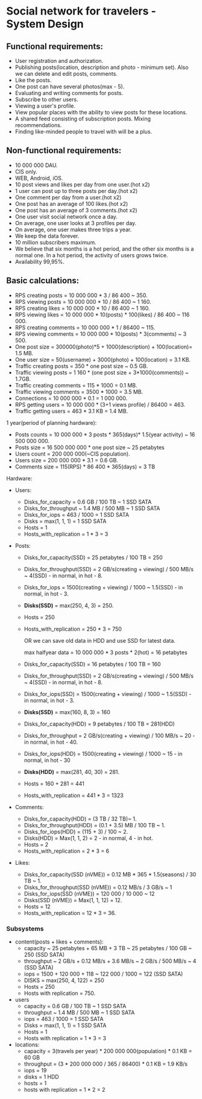 # Social network for travelers - System Design

## Functional requirements:
* User registration and authorization.
* Publishing posts(location, description and photo - minimum set). Also we can delete and edit posts, comments.
* Like the posts.
* One post can have several photos(max - 5).
* Evaluating and writing comments for posts.
* Subscribe to other users.
* Viewing a user's profile.
* View popular places with the ability to view posts for these locations.
* A shared feed consisting of subscription posts. Mixing recommendations.
* Finding like-minded people to travel with will be a plus.

## Non-functional requirements:
* 10 000 000 DAU.
* CIS only.
* WEB, Android, iOS.
* 10 post views and likes per day from one user.(hot x2)
* 1 user can post up to three posts per day.(hot x2)
* One comment per day from a user.(hot x2)
* One post has an average of 100 likes.(hot x2)
* One post has an average of 3 comments.(hot x2)
* One user visit social network once a day.
* On average, one user looks at 3 profiles per day.
* On average, one user makes three trips a year.
* We keep the data forever.
* 10 million subscribers maximum.
* We believe that six months is a hot period, and the other six months is a normal one. In a hot period, the activity of users grows twice.
* Availability 99,95%.

## Basic calculations:
* RPS creating posts = 10 000 000 * 3 / 86 400 ~ 350.
* RPS viewing posts = 10 000 000 * 10 / 86 400 ~ 1 160.
* RPS creating likes = 10 000 000 * 10 / 86 400 ~ 1 160.
* RPS viewing likes = 10 000 000 * 10(posts) * 100(likes) / 86 400 ~ 116 000.
* RPS creating comments = 10 000 000 * 1 / 86400 ~ 115.
* RPS viewing comments = 10 000 000 * 10(posts) * 3(comments) ~ 3 500.
* One post size = 300000(photo)*5 + 1000(description) + 100(location)= 1.5 MB.
* One user size = 50(username) + 3000(photo) + 100(location) = 3.1 KB.
* Traffic creating posts = 350 * one post size ~ 0.5 GB.
* Traffic viewing posts = 1 160 * (one post size  + 3*1000(comments)) ~ 1.7GB.
* Traffic creating comments = 115 * 1000 = 0.1 MB.
* Traffic viewing comments = 3500 * 1000 = 3.5 MB.
* Connections = 10 000 000 * 0.1 = 1 000 000.
* RPS getting users = 10 000 000 * (3+1 views profile) / 86400 = 463.
* Traffic getting users = 463 * 3.1 KB =  1.4 MB.

1 year(period of planning hardware):
* Posts counts = 10 000 000 * 3 posts * 365(days)* 1.5(year activity) ~ 16 500 000 000.
* Posts size = 16 500 000 000 * one post size ~ 25 petabytes
* Users count = 200 000 000(~CIS population).
* Users size = 200 000 000 * 3.1 = 0.6 GB.
* Comments size = 115(RPS) * 86 400 * 365(days) = 3 TB

Hardware:
* Users:  
    * Disks_for_capacity = 0.6 GB / 100 TB ~ 1 SSD SATA
    * Disks_for_throughput ~ 1.4 MB / 500 MB ~ 1 SSD SATA
    * Disks_for_iops = 463 / 1000 = 1 SSD SATA
    * Disks = max(1, 1, 1) = 1 SSD SATA
    * Hosts = 1
    * Hosts_with_replication = 1 * 3 = 3

* Posts:
    * Disks_for_capacity(SSD) = 25 petabytes / 100 TB = 250
    * Disks_for_throughput(SSD) = 2 GB/s(creating + viewing) / 500 MB/s ~ 4(SSD) - in normal, in hot - 8.
    * Disks_for_iops = 1500(creating + viewing) / 1000 ~ 1.5(SSD) - in normal, in hot - 3.
    * **Disks(SSD)** = max(250, 4, 3) = 250.
    * Hosts = 250
    * Hosts_with_replication = 250 * 3 = 750
    
      OR we can save old data in HDD and use SSD for latest data. 
      
      max halfyear data = 10 000 000 * 3 posts * 2(hot) = 16  petabytes   

    *  Disks_for_capacity(SSD) = 16 petabytes / 100 TB = 160
     * Disks_for_throughput(SSD) = 2 GB/s(creating + viewing) / 500 MB/s ~ 4(SSD) - in normal, in hot - 8.
     * Disks_for_iops(SSD) = 1500(creating + viewing) / 1000 ~ 1.5(SSD) - in normal, in hot - 3.
    * **Disks(SSD)** = max(160, 8, 3) = 160

     *  Disks_for_capacity(HDD) = 9 petabytes / 100 TB = 281(HDD)
     * Disks_for_throughput = 2 GB/s(creating + viewing) / 100 MB/s ~ 20 - in normal, in hot - 40.
     * Disks_for_iops(HDD) = 1500(creating + viewing) / 1000 ~ 15 - in normal, in hot - 30
    * **Disks(HDD)** = max(281, 40, 30) = 281.

    * Hosts = 160 + 281 = 441
    * Hosts_with_replication = 441 * 3 = 1323

* Comments:
    * Disks_for_capacity(HDD) = (3 TB / 32 TB)~ 1.
    * Disks_for_throughput(HDD) = (0.1 + 3.5) MB / 100 TB ~ 1.
    * Disks_for_iops(HDD) = (115 + 3) / 100 ~ 2.
    * Disks(HDD) = Max(1, 1, 2) = 2 - in normal, 4 - in hot.
    * Hosts = 2
    * Hosts_with_replication = 2 * 3 = 6

* Likes:
    * Disks_for_capacity(SSD (nVME)) = 0.12 MB * 365 * 1.5(seasons) / 30 TB ~ 1.
    * Disks_for_throughput(SSD (nVME)) = 0.12 MB/s / 3 GB/s  ~ 1
    * Disks_for_iops(SSD (nVME)) = 120 000 / 10 000 ~ 12 
    * Disks(SSD (nVME)) = Max(1, 1, 12) = 12.
    * Hosts = 12
    * Hosts_with_replication = 12 * 3 = 36.


### Subsystems

* content(posts + likes + comments):  
    * capacity ~ 25 petabytes + 65 MB + 3 TB ~ 25 petabytes / 100 GB ~ 250 (SSD SATA)
    * throughput ~ 2 GB/s + 0.12 MB/s + 3.6 MB/s ~ 2 GB/s / 500 MB/s ~ 4 (SSD SATA)
    * iops = 1500 + 120 000 + 118 ~ 122 000 / 1000 = 122 (SSD SATA)
    * DISKS = max(250, 4, 122) = 250
    * Hosts = 250
    * Hosts with replication = 750.
* users 
    * capacity = 0.6 GB / 100 TB ~ 1 SSD SATA
    * throughput ~ 1.4 MB / 500 MB ~ 1 SSD SATA
    * iops = 463 / 1000 = 1 SSD SATA
    * Disks = max(1, 1, 1) = 1 SSD SATA
    * Hosts = 1
    * Hosts with replication = 1 * 3 = 3
* locations: 
    * capacity = 3(travels per year) *  200 000 000(population) * 0.1 KB = 60 GB
    * throughput = (3 * 200 000 000 / 365 / 86400) * 0.1 KB = 1.9 KB/s
    * iops = 19
    * disks = 1 HDD
    * hosts = 1
    * hosts with replication = 1 * 2 = 2
